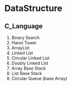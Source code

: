# DataStructure

## C_Language

1. Binary Search
2. Hanoi Tower
3. ArrayList
4. Linked List
5. Circular Linked List
6. Doubly Linked List
7. Array Base Stack
8. List Base Stack
9. Circular Queue (base Array)